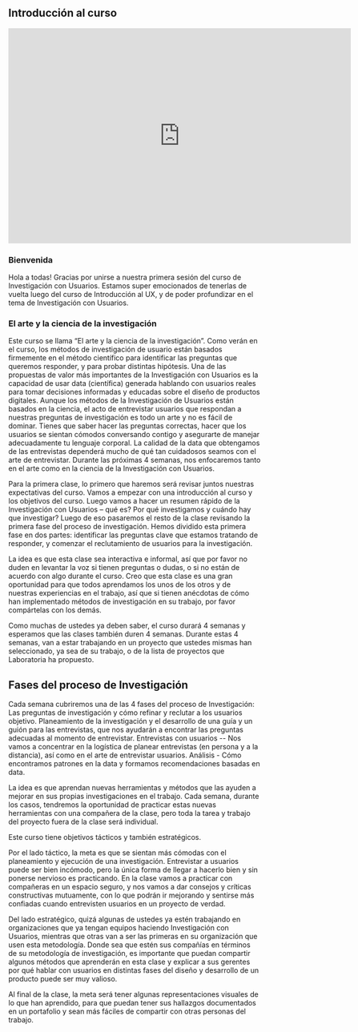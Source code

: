 ## Introducción al curso
<!--- Prueba de CSS para hacer resize --->
<!--- //Prueba de CSS para hacer resize --->
<iframe src="https://docs.google.com/presentation/d/e/2PACX-1vSqqEgaZsWq0u_GrbhFGH02NAG8uPWgCtriA9D5GB478LWLydJIBFWhbJprNQOfT9zbxUEqhz7l-x6K/embed?start=false&loop=false&delayms=60000" frameborder="0" allowfullscreen="true" mozallowfullscreen="true" webkitallowfullscreen="true" overflow="hidden" width="684" height="430" ></iframe>

### Bienvenida

Hola a todas! Gracias por unirse a nuestra primera sesión del curso de Investigación con Usuarios. Estamos super emocionados de tenerlas de vuelta luego del curso de Introducción al UX, y de poder profundizar en el tema de Investigación con Usuarios.
  
### El arte y la ciencia de la investigación

Este curso se llama “El arte y la ciencia de la investigación”. Como verán en el curso, los métodos de investigación de usuario están basados firmemente en el método científico para identificar las preguntas que queremos responder, y para probar distintas hipótesis. Una de las propuestas de valor más importantes de la Investigación con Usuarios es la capacidad de usar data (científica) generada hablando con usuarios reales para tomar decisiones informadas y educadas sobre el diseño de productos digitales. Aunque los métodos de la Investigación de Usuarios están basados en la ciencia, el acto de entrevistar usuarios que respondan a nuestras preguntas de investigación es todo un arte y no es fácil de dominar. Tienes que saber hacer las preguntas correctas, hacer que los usuarios se sientan cómodos conversando contigo y asegurarte de manejar adecuadamente tu lenguaje corporal. La calidad de la data que obtengamos de las entrevistas dependerá mucho de qué tan cuidadosos seamos con el arte de entrevistar. Durante las próximas 4 semanas, nos enfocaremos tanto en el arte como en la ciencia de la Investigación con Usuarios.
 
Para la primera clase, lo primero que haremos será revisar juntos nuestras expectativas del curso. Vamos a empezar con una introducción al curso y los objetivos del curso. Luego vamos a hacer un resumen rápido de la Investigación con Usuarios – qué es? Por qué investigamos y cuándo hay que investigar? Luego de eso pasaremos el resto de la clase revisando la primera fase del proceso de investigación. Hemos dividido esta primera fase en dos partes: identificar las preguntas clave que estamos tratando de responder, y comenzar el reclutamiento de usuarios para la investigación.
 
La idea es que esta clase sea interactiva e informal, así que por favor no duden en levantar la voz si tienen preguntas o dudas, o si no están de acuerdo con algo durante el curso. Creo que esta clase es una gran oportunidad para que todos aprendamos los unos de los otros y de nuestras experiencias en el trabajo, así que si tienen anécdotas de cómo han implementado métodos de investigación  en su trabajo, por favor compártelas con los demás.
 
Como muchas de ustedes ya deben saber, el curso durará 4 semanas y esperamos que las clases también duren 4 semanas. Durante estas 4 semanas, van a estar trabajando en un proyecto que ustedes mismas han seleccionado, ya sea de su trabajo, o de la lista de proyectos que Laboratoria ha propuesto.
 
## Fases del proceso de Investigación

Cada semana cubriremos una de las 4 fases del proceso de Investigación:
    Las preguntas de investigación y cómo refinar y reclutar a los usuarios objetivo.
    Planeamiento de la investigación y el desarrollo de una guía y un guión para las entrevistas, que nos ayudarán a encontrar las preguntas adecuadas al momento de entrevistar.
    Entrevistas con usuarios -- Nos vamos a concentrar en la logística de planear entrevistas (en persona y a la distancia), así como en el arte de entrevistar usuarios.
    Análisis - Cómo encontramos patrones en la data y formamos recomendaciones basadas en data.
 
La idea es que aprendan nuevas herramientas y métodos que las ayuden a mejorar en sus propias investigaciones en el trabajo. Cada semana, durante los casos, tendremos la oportunidad de practicar estas nuevas herramientas con una compañera de la clase, pero toda la tarea y trabajo del proyecto fuera de la clase será individual.
 
Este curso tiene objetivos tácticos y también estratégicos.
 
Por el lado táctico, la meta es que se sientan más cómodas con el planeamiento y ejecución de una investigación. Entrevistar a usuarios puede ser bien incómodo, pero la única forma de llegar a hacerlo bien y sin ponerse nervioso es practicando. En la clase vamos a practicar con compañeras en un espacio seguro, y nos vamos a dar consejos y críticas constructivas mutuamente, con lo que podrán ir mejorando y sentirse más confiadas cuando entrevisten usuarios en un proyecto de verdad.
 
Del lado estratégico, quizá algunas de ustedes  ya estén trabajando en organizaciones que ya tengan equipos haciendo Investigación con Usuarios, mientras que otras van a ser las primeras en su organización que usen esta metodología. Donde sea que estén sus compañías en términos de su metodología de investigación, es importante que puedan compartir algunos métodos que aprenderán en esta clase y explicar a sus gerentes por qué hablar con usuarios en distintas fases del diseño y desarrollo de un producto puede ser muy valioso.
 
Al final de la clase, la meta será tener algunas representaciones visuales de lo que han aprendido, para que puedan tener sus hallazgos documentados en un portafolio y sean más fáciles de compartir con otras personas del trabajo.
